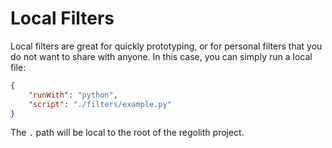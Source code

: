# Local Filters

Local filters are great for quickly prototyping, or for personal filters that you do not want to share with anyone. In this case, you can simply run a local file:

```json
{
    "runWith": "python",
    "script": "./filters/example.py"
}
```

The `.` path will be local to the root of the regolith project.
